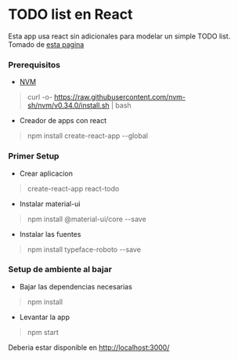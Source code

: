 # TODO list en React

Esta app usa react sin adicionales para modelar un simple TODO list.  
Tomado de [esta pagina](https://medium.com/front-end-weekly/create-a-simple-todo-app-in-react-72d9341a7e6c)

### Prerequisitos
- [NVM](https://github.com/nvm-sh/nvm)
> curl -o- https://raw.githubusercontent.com/nvm-sh/nvm/v0.34.0/install.sh | bash  

- Creador de apps con react
> npm install create-react-app --global

### Primer Setup 

- Crear aplicacion 
> create-react-app react-todo

- Instalar material-ui
> npm install @material-ui/core --save     

- Instalar las fuentes
> npm install typeface-roboto --save  


### Setup de ambiente al bajar

- Bajar las dependencias necesarias
> npm install

- Levantar la app
> npm start

Deberia estar disponible en [http://localhost:3000/](http://localhost:3000/)
